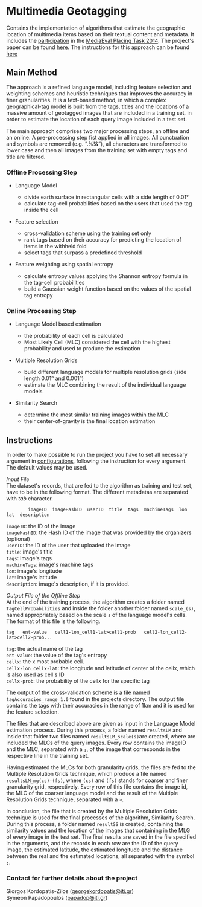 Multimedia Geotagging
======

Contains the implementation of algorithms that estimate the geographic location of multimedia items based on their textual content and metadata. It includes the <a href="http://ceur-ws.org/Vol-1263/mediaeval2014_submission_44.pdf">participation</a> in the <a href="http://www.multimediaeval.org/mediaeval2014/placing2014/">MediaEval Placing Task 2014</a>. The project's paper can be found <a href="http://link.springer.com/chapter/10.1007/978-3-319-18455-5_2">here</a>. The instructions for this approach can be found <a href="https://github.com/socialsensor/multimedia-geotagging/tree/develop#instructions">here</a>



<h2>Main Method</h2>

The approach is a refined language model, including feature selection and weighting schemes and heuristic techniques that improves the accuracy in finer granularities. It is a text-based method, in which a complex geographical-tag model is built from the tags, titles and the locations of a massive amount of geotagged images that are included in a training set, in order to estimate the location of each query image included in a test set.

The main approach comprises two major processing steps, an offline and an online. A pre-processing step fist applied in all images. All punctuation and symbols are removed (e.g. “.%!&”), all characters are transformed to lower case and then all images from the training set with empty tags and title are filtered.

<h3>Offline Processing Step</h3>

* Language Model
	* divide earth surface in rectangular cells with a side length of 0.01°
	* calculate tag-cell probabilities based on the users that used the tag inside the cell

* Feature selection
	* cross-validation scheme using the training set only
	* rank tags based on their accuracy for predicting the location of items in the withheld fold
	* select tags that surpass a predefined threshold

* Feature weighting using spatial entropy
	* calculate entropy values applying the Shannon entropy formula in the tag-cell probabilities
	* build a Gaussian weight function based on the values of the spatial tag entropy
	
<h3>Online Processing Step</h3>

* Language Model based estimation
	* the probability of each cell is calculated
	* Most Likely Cell (MLC) considered the cell with the highest probability and used to produce the estimation

* Multiple Resolution Grids
	* build different language models for multiple resolution grids (side length 0.01° and 0.001°)
	* estimate the MLC combining the result of the individual language models

* Similarity Search
	* determine the most similar training images within the MLC
	* their center-of-gravity is the final location estimation


<h2>Instructions</h2>

In order to make possible to run the project you have to set all necessary argument in <a href="https://github.com/socialsensor/multimedia-geotagging/blob/master/config.properties">configurations</a>, following the instruction for every argument. The default values may be used. 


_Input File_		
The dataset's records, that are fed to the algorithm as training and test set, have to be in the following format. The different metadatas are separated with _tab_ character.

			imageID  imageHashID  userID  title  tags  machineTags  lon  lat  description
				
`imageID`: the ID of the image<br>
`imageHashID`: the Hash ID of the image that was provided by the organizers (optional)<br>
`userID`: the ID of the user that uploaded the image<br>
`title`: image's title<br>
`tags`: image's tags<br>
`machineTags`: image's machine tags<br>
`lon`: image's longitude<br>
`lat`: image's latitude<br>
`description`: image's description, if it is provided.


_Output File of the Offline Step_	
At the end of the training process, the algorithm creates a folder named `TagCellProbabilities` and inside the folder another folder named `scale_(s)`, named appropriately based on the scale `s` of the language model's cells. The format of this file is the following.

	tag	  ent-value   cell1-lon_cell1-lat>cell1-prob   cell2-lon_cell2-lat>cell2-prob...
		
`tag`: the actual name of the tag<br>
`ent-value`: the value of the tag's entropy<br>
`cellx`: the x most probable cell.<br>
`cellx-lon_cellx-lat`: the longitude and latitude of center of the cellx, which is also used as cell's ID<br>
`cellx-prob`: the probability of the cellx for the specific tag

The output of the cross-validation scheme is a file named `tagAccuracies_range_1.0` found in the projects directory. The output file contains the tags with their accuracies in the range of 1km and it is used for the feature selection. 

The files that are described above are given as input in the Language Model estimation process. During this process, a folder named `resultsLM` and inside that folder two files named `resultsLM_scale(s)`are created, where are included the MLCs of the query images. Every row contains the imageID and the MLC, separated with a `;`, of the image that corresponds in the respective line in the training set.

Having estimated the MLCs for both granularity grids, the files are fed to the Multiple Resolution Grids technique, which produce a file named `resultsLM_mg(cs)-(fs)`, where `(cs)` and `(fs)` stands for coarser and finer granularity grid, respectively. Every row of this file contains the image id, the MLC of the coarser language model and the result of the Multiple Resolution Grids technique, separated with a `>`.

In conclusion, the file that is created by the Multiple Resolution Grids technique is used for the final processes of the algorithm, Similarity Search. During this process, a folder named `resultSS` is created, containing the similarity values and the location of the images that containing in the MLG of every image in the test set. The final results are saved in the file specified in the arguments, and the records in each row are the ID of the query image, the estimated latitude, the estimated longitude and the distance between the real and the estimated locations, all separated with the symbol `;`.



<h3>Contact for further details about the project</h3>

Giorgos Kordopatis-Zilos (georgekordopatis@iti.gr)<br>
Symeon Papadopoulos (papadop@iti.gr)
